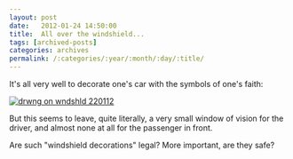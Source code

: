 ```yaml
---
layout: post
date:	2012-01-24 14:50:00
title:  All over the windshield...
tags: [archived-posts]
categories: archives
permalink: /:categories/:year/:month/:day/:title/
---
```

It's all very well to decorate one's car with the symbols of one's faith:

 <a href="http://s1142.photobucket.com/albums/n611/allsrtspctrs/?action=view&amp;current=IMG_7180.jpg" target="_blank"><img src="http://i1142.photobucket.com/albums/n611/allsrtspctrs/IMG_7180.jpg" border="0" alt="drwng on wndshld 220112"></a>

But this seems to leave, quite literally, a very small window of vision for the driver, and almost none at all for the passenger in front.

Are such "windshield decorations" legal? More important, are they safe?
